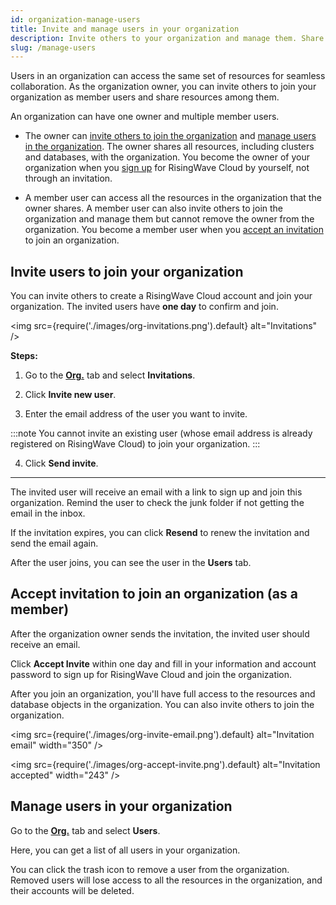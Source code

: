 ```yaml
---
id: organization-manage-users
title: Invite and manage users in your organization
description: Invite others to your organization and manage them. Share your clusters, databases, and other resources with your team.
slug: /manage-users
---
```


Users in an organization can access the same set of resources for seamless collaboration. As the organization owner, you can invite others to join your organization as member users and share resources among them.

An organization can have one owner and multiple member users.

- The owner can [invite others to join the organization](#invite-users-to-join-your-organization) and [manage users in the organization](#manage-users-in-your-organization). The owner shares all resources, including clusters and databases, with the organization. You become the owner of your organization when you [sign up](https://cloud.risingwave.com/signup) for RisingWave Cloud by yourself, not through an invitation.

- A member user can access all the resources in the organization that the owner shares. A member user can also invite others to join the organization and manage them but cannot remove the owner from the organization. You become a member user when you [accept an invitation](#accept-invitation-to-join-an-organization-as-a-member) to join an organization.

## Invite users to join your organization

You can invite others to create a RisingWave Cloud account and join your organization. The invited users have **one day** to confirm and join.

<img
src={require('./images/org-invitations.png').default}
alt="Invitations"
/>

**Steps:**

1. Go to the [**Org.**](https://cloud.risingwave.com/organization/) tab and select **Invitations**.

2. Click **Invite new user**.

3. Enter the email address of the user you want to invite.

  :::note
  You cannot invite an existing user (whose email address is already registered on RisingWave Cloud) to join your organization.
  :::

4. Click **Send invite**.

---

The invited user will receive an email with a link to sign up and join this organization. Remind the user to check the junk folder if not getting the email in the inbox.

If the invitation expires, you can click **Resend** to renew the invitation and send the email again.

After the user joins, you can see the user in the **Users** tab.

## Accept invitation to join an organization (as a member)

After the organization owner sends the invitation, the invited user should receive an email.

Click **Accept Invite** within one day and fill in your information and account password to sign up for RisingWave Cloud and join the organization.

After you join an organization, you'll have full access to the resources and database objects in the organization. You can also invite others to join the organization.

<img
src={require('./images/org-invite-email.png').default}
alt="Invitation email"
width="350"
/>

<img
src={require('./images/org-accept-invite.png').default}
alt="Invitation accepted"
width="243"
/>

## Manage users in your organization

Go to the [**Org.**](https://cloud.risingwave.com/organization/) tab and select **Users**.

Here, you can get a list of all users in your organization.

You can click the trash icon to remove a user from the organization. Removed users will lose access to all the resources in the organization, and their accounts will be deleted.
